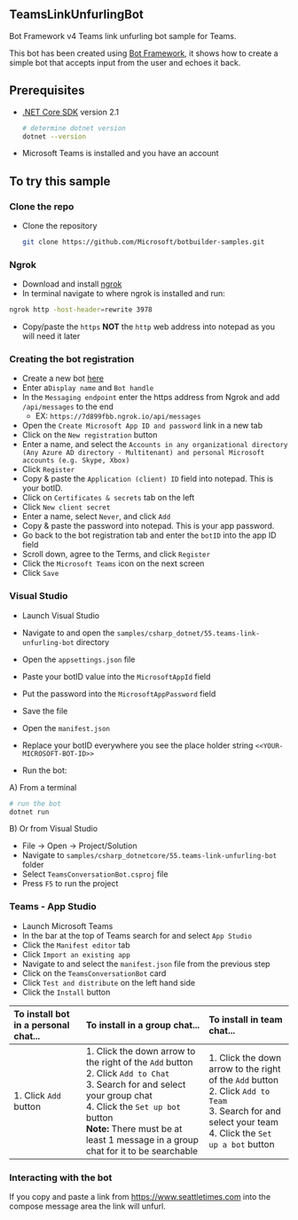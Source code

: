 ## TeamsLinkUnfurlingBot

Bot Framework v4 Teams link unfurling bot sample for Teams.

This bot has been created using [Bot Framework](https://dev.botframework.com), it shows how to create a simple bot that accepts input from the user and echoes it back.

## Prerequisites


- [.NET Core SDK](https://dotnet.microsoft.com/download) version 2.1

  ```bash
  # determine dotnet version
  dotnet --version
  ```
  
- Microsoft Teams is installed and you have an account

## To try this sample

### Clone the repo
- Clone the repository

    ```bash
    git clone https://github.com/Microsoft/botbuilder-samples.git
    ```

### Ngrok
- Download and install [ngrok](https://ngrok.com/download)
- In terminal navigate to where ngrok is installed and run: 

```bash
ngrok http -host-header=rewrite 3978
```
- Copy/paste the ```https``` **NOT** the ```http``` web address into notepad as you will need it later

### Creating the bot registration
- Create a new bot [here](https://dev.botframework.com/bots/new)
- Enter a```Display name``` and ```Bot handle```
- In the ```Messaging endpoint``` enter the https address from Ngrok and add ```/api/messages``` to the end
  - EX: ```https://7d899fbb.ngrok.io/api/messages``` 
- Open the ```Create Microsoft App ID and password``` link in a new tab
- Click on the ```New registration``` button 
- Enter a name, and select the ```Accounts in any organizational directory (Any Azure AD directory - Multitenant) and personal Microsoft accounts (e.g. Skype, Xbox)```
- Click ```Register```
- Copy & paste the ```Application (client) ID``` field into notepad. This is your botID.
- Click on ```Certificates & secrets``` tab on the left
- Click ```New client secret```
- Enter a name, select `Never`, and click ```Add```
- Copy & paste the password into notepad. This is your app password.
- Go back to the bot registration tab and enter the ```botID``` into the app ID field
- Scroll down, agree to the Terms, and click ```Register```
- Click the ```Microsoft Teams``` icon on the next screen
- Click ```Save```

### Visual Studio
- Launch Visual Studio
- Navigate to and open the `samples/csharp_dotnet/55.teams-link-unfurling-bot` directory
- Open the ```appsettings.json``` file
- Paste your botID value into the ```MicrosoftAppId``` field 
- Put the password into the ```MicrosoftAppPassword``` field
- Save the file
- Open the ```manifest.json```
- Replace your botID everywhere you see the place holder string ```<<YOUR-MICROSOFT-BOT-ID>>```


- Run the bot:

 A) From a terminal

  ```bash
  # run the bot
  dotnet run
  ```

  B) Or from Visual Studio

  - File -> Open -> Project/Solution
  - Navigate to `samples/csharp_dotnetcore/55.teams-link-unfurling-bot` folder
  - Select `TeamsConversationBot.csproj` file
  - Press `F5` to run the project

### Teams - App Studio
- Launch Microsoft Teams
- In the bar at the top of Teams search for and select ```App Studio``` 
- Click the ```Manifest editor``` tab
- Click ```Import an existing app```
- Navigate to and select the `manifest.json` file from the previous step
- Click on the `TeamsConversationBot` card
- Click ```Test and distribute``` on the left hand side
- Click the ```Install``` button

| To install bot in a personal chat... | To install in a group chat... | To install in team chat... |
|:-------------------- | :------------------------- | :-----------------------|
| 1. Click ```Add``` button| 1. Click the down arrow to the right of the ```Add``` button <br> 2. Click ```Add to Chat``` <br> 3. Search for and select your group chat <br> 4. Click the ```Set up bot``` button <br> **Note:** There must be at least 1 message in a group chat for it to be searchable |  1. Click the down arrow to the right of the ```Add``` button <br> 2. Click ```Add to Team``` <br> 3. Search for and select your team <br> 4. Click the ```Set up a bot``` button  |

### Interacting with the bot

If you copy and paste a link from https://www.seattletimes.com into the compose message area the link will unfurl. 